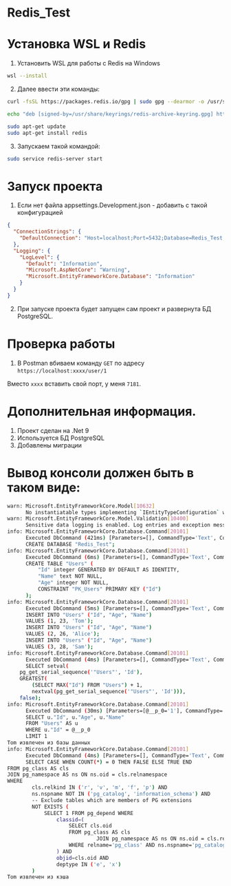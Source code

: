 # Redis_Test

# Установка WSL и Redis

1. Установить WSL для работы с Redis на Windows
``` bash
wsl --install
```
2. Далее ввести эти команды:
```bash
curl -fsSL https://packages.redis.io/gpg | sudo gpg --dearmor -o /usr/share/keyrings/redis-archive-keyring.gpg

echo "deb [signed-by=/usr/share/keyrings/redis-archive-keyring.gpg] https://packages.redis.io/deb $(lsb_release -cs) main" | sudo tee /etc/apt/sources.list.d/redis.list

sudo apt-get update
sudo apt-get install redis
```
3. Запускаем такой командой:
```bash
sudo service redis-server start
```

# Запуск проекта
1. Если нет файла appsettings.Development.json - добавить с такой конфигурацией
```json
{
  "ConnectionStrings": {
    "DefaultConnection": "Host=localhost;Port=5432;Database=Redis_Test;User Id=postgres;Password=admin"
  },
  "Logging": {
    "LogLevel": {
      "Default": "Information",
      "Microsoft.AspNetCore": "Warning",
      "Microsoft.EntityFrameworkCore.Database": "Information"
    }
  }
}
```
2. При запуске проекта будет запущен сам проект и развернута БД PostgreSQL.

# Проверка работы
1. В Postman вбиваем команду `GET` по адресу
`https://localhost:xxxx/user/1`

Вместо `xxxx` вставить свой порт, у меня `7181`.


# Дополнительная информация.
1. Проект сделан на .Net 9
2. Используется БД PostgreSQL
3. Добавлены миграции

# Вывод консоли должен быть в таком виде:
```bash
warn: Microsoft.EntityFrameworkCore.Model[10632]
      No instantiatable types implementing `IEntityTypeConfiguration` were found while while scanning assembly 'Redis_Test, Version=1.0.0.0, Culture=neutral, PublicKeyToken=null'.
warn: Microsoft.EntityFrameworkCore.Model.Validation[10400]
      Sensitive data logging is enabled. Log entries and exception messages may include sensitive application data; this mode should only be enabled during development.
info: Microsoft.EntityFrameworkCore.Database.Command[20101]
      Executed DbCommand (421ms) [Parameters=[], CommandType='Text', CommandTimeout='30']
      CREATE DATABASE "Redis_Test";
info: Microsoft.EntityFrameworkCore.Database.Command[20101]
      Executed DbCommand (6ms) [Parameters=[], CommandType='Text', CommandTimeout='30']
      CREATE TABLE "Users" (
          "Id" integer GENERATED BY DEFAULT AS IDENTITY,
          "Name" text NOT NULL,
          "Age" integer NOT NULL,
          CONSTRAINT "PK_Users" PRIMARY KEY ("Id")
      );
info: Microsoft.EntityFrameworkCore.Database.Command[20101]
      Executed DbCommand (5ms) [Parameters=[], CommandType='Text', CommandTimeout='30']
      INSERT INTO "Users" ("Id", "Age", "Name")
      VALUES (1, 23, 'Tom');
      INSERT INTO "Users" ("Id", "Age", "Name")
      VALUES (2, 26, 'Alice');
      INSERT INTO "Users" ("Id", "Age", "Name")
      VALUES (3, 28, 'Sam');
info: Microsoft.EntityFrameworkCore.Database.Command[20101]
      Executed DbCommand (4ms) [Parameters=[], CommandType='Text', CommandTimeout='30']
      SELECT setval(
    pg_get_serial_sequence('"Users"', 'Id'),
    GREATEST(
        (SELECT MAX("Id") FROM "Users") + 1,
        nextval(pg_get_serial_sequence('"Users"', 'Id'))),
    false);
info: Microsoft.EntityFrameworkCore.Database.Command[20101]
      Executed DbCommand (30ms) [Parameters=[@__p_0='1'], CommandType='Text', CommandTimeout='30']
      SELECT u."Id", u."Age", u."Name"
      FROM "Users" AS u
      WHERE u."Id" = @__p_0
      LIMIT 1
Tom извлечен из базы данных
info: Microsoft.EntityFrameworkCore.Database.Command[20101]
      Executed DbCommand (4ms) [Parameters=[], CommandType='Text', CommandTimeout='30']
      SELECT CASE WHEN COUNT(*) = 0 THEN FALSE ELSE TRUE END
FROM pg_class AS cls
JOIN pg_namespace AS ns ON ns.oid = cls.relnamespace
WHERE
        cls.relkind IN ('r', 'v', 'm', 'f', 'p') AND
        ns.nspname NOT IN ('pg_catalog', 'information_schema') AND
        -- Exclude tables which are members of PG extensions
        NOT EXISTS (
            SELECT 1 FROM pg_depend WHERE
                classid=(
                    SELECT cls.oid
                    FROM pg_class AS cls
                             JOIN pg_namespace AS ns ON ns.oid = cls.relnamespace
                    WHERE relname='pg_class' AND ns.nspname='pg_catalog'
                ) AND
                objid=cls.oid AND
                deptype IN ('e', 'x')
        )
Tom извлечен из кэша
```